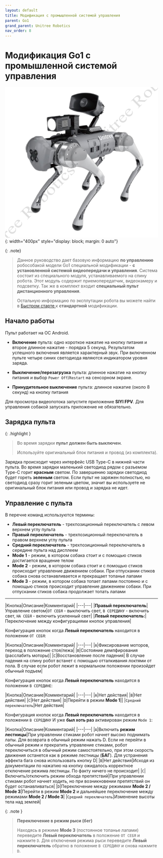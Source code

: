 ```yaml
---
layout: default
title: Модификация с промышленной системой управления
parent: Go1
grand_parent: Unitree Robotics
nav_order: 8
---
```


# Модификация Go1 с промышленной системой управления

![Схема собаки](/assets/images/p1_manual.png){: width="400px" style="display: block; margin: 0 auto"}

{: .note}
> Данное руководство дает базовую информацию **по управлению** робособакой модели Go1 специальной модификации - **с установленной системой видеопередачи и управления**. Система состоит из специального модуля, устанавливаемого на спину робота. Этот модуль содержит приемопередатчик, видеокамеру и подсветку. Так же в комплект входит **специальный пульт дистанционного управления**.
> 
> Остальную информацию по эксплутации робота вы можете найти в [Быстром старте ](../Go1/go1_quick_start.html) к **стандартной** модификации.

## Начало работы
Пульт работает на ОС Android.

- **Включение** пульта: одно короткое нажатие на кнопку питания и второе длинное нажатие - порядка 5 секунд. Результатом успешного включения является характерный звук. При включенном пульте четыре синих светодиода  являются индикатором уровня заряда.

- **Выключение/перезагрузка** пульта: длинное нажатие на кнопку питания и выбор `Power Off`/`Restart` на сенсорном экране.

- **Принудительное выключение** пульта: длинное нажатие (около 8 секунд) на кнопку питания

Для просмотра видеопотока запустите приложение **SIYI FPV**. Для управления собакой запускать приложение не обязательно.

## Зарядка пульта

{: .highlight }
> Во время зарядки **пульт должен быть выключен**.
> 
> Используйте оригинальный блок питания и провод (из комплекта).

Зарядка происходит через интерфейс USB Type-C в нижней части пульта. Во время зарядки маленький светодиод рядом с разъемом Type-C горит **красным** светом. По завершению зарядки светодиод будет гореть **зеленым** светом. Если пульт не заряжен полностью, но светодиод сразу горит зеленым цветом, значит вы используете не оригинальный блок питания или провод и зарядка не идет.



## Управление с пульта

В перечне команд используются термины:
- **Левый переключатель** - трехпозиционный переключатель с левом верхнем углу пульта
- **Правый переключатель** - трехпозиционный переключатель в правом верхнем углу пульта
- **Средний переключатель** - трехпозиционный переключатель в середине пульта над дисплеем
- **Mode 1** - режим, в котором собака стоит и с помощью стиков достигается вращение телом
- **Mode 2** - режим, в котором собака стоит и с помощью стиков происходит управление движением собаки. При отпускании стиков собака снова останавливается и прекращает топанье лапами
- **Mode 3** - режим, в котором собака топает лапами постоянно и с помощью стиков происходит управление движением собаки. При отпускании стиков собака продолжает топать лапами

---

|Кнопка|Описание|Комментарий|
|---|---|
|**Правый переключатель**|Управление светом|`ОТ СЕБЯ` - выключить свет, `В СЕРЕДИНУ` - включить свет, `НА СЕБЯ` - включить усиленный свет|
|**Левый переключатель:**|Переключение между конфигурациями кнопок управления|

Конфигурация кнопок когда **Левый переключатель** находится в положении `ОТ СЕБЯ`:

|Кнопка|Описание|Комментарий|
|---|---|
|`A`|Фиксирование моторов, переход в положение стоя/лежа|
|`B`|Состояние демпфирования (расслабить моторы)|
|`C`|Восстановление после падения| В случае падения на спину робот встанет с помощью отталкивания локтями от пола. В случае если робот лежит в нормальном положении произойдет обычный подъем|


Конфигурация кнопок когда **Левый переключатель** находится в положении `В СЕРЕДИНЕ`:

|Кнопка|Описание|Комментарий|
|---|---|
|`A`|Нет действия|
|`B`|Нет действия|
|`C`|Нет действия|
|`D`|Перейти в режим **Mode 1**||
|`Средний переключатель`|Нет действия|

Конфигурация кнопок когда **Левый переключатель** находится в положении `В СЕРЕДИНУ` И уже **был хоть раз** активирован режим `Mode 1`:

|Кнопка|Описание|Комментарий|
|---|---|
|`A`|Включить **режим лестницы**|При управлении стиками робот начнет высоко поднимать лапы. Для возврата в обычный режим нажать D. Если не перейти в обычный режим и прекратить управление стиками, робот переключиться в обычный режим самостоятельно, при этом скорость движения останется как в режиме лестницы (**БАГ**). Для устранения эффекта бага снова использовать кнопку D|
|`B`|Нет действия|Исходя из документации по нажатию на кнопку ожидалось корректное отключение режима лестницы. По факту ничего не происходит|
|`C`|Включить/отключить режим обхода препятствий|При управлении стиками робот начнет ходить, но при возникновении препятствий он будет останавливаться|
|`D`|Переключение между режимами **Mode 2 / Mode 3**|Перейти в режим **Mode 2** и дальнейшее переключение между режимами **Mode 2 / Mode 3**|
|`Средний переключатель`|Изменение высоты тела над землей|


{: .note }
> **Переключение в режим рыси (бег)**
> 
> Находясь в режиме **Mode 3** (постоянное топанье лапами) переведите **Левый переключатель** в положение `ОТ СЕБЯ` и нажмите `D`. Для отключения режима рыси переведите **Левый переключатель** обратно в положение `В СЕРЕДИНУ` и снова нажмите `D`.







